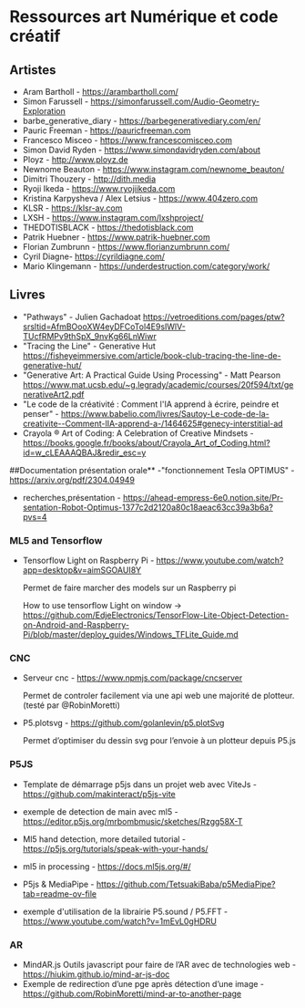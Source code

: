 # Ressources art Numérique et code créatif
## Artistes
- Aram Bartholl - https://arambartholl.com/
- Simon Farussell - https://simonfarussell.com/Audio-Geometry-Exploration
- barbe_generative_diary - https://barbegenerativediary.com/en/
- Pauric Freeman - https://pauricfreeman.com
- Francesco Misceo - https://www.francescomisceo.com
- Simon David Ryden - https://www.simondavidryden.com/about
- Ployz - http://www.ployz.de
- Newnome Beauton - https://www.instagram.com/newnome_beauton/
- Dimitri Thouzery - http://dith.media
- Ryoji Ikeda - https://www.ryojiikeda.com
- Kristina Karpysheva / Alex Letsius - https://www.404zero.com
- KLSR - https://klsr-av.com
- LXSH - https://www.instagram.com/lxshproject/
- THEDOTISBLACK - https://thedotisblack.com
- Patrik Huebner - https://www.patrik-huebner.com
- Florian Zumbrunn - https://www.florianzumbrunn.com/
- Cyril Diagne- https://cyrildiagne.com/
- Mario Klingemann - https://underdestruction.com/category/work/

## Livres
- "Pathways" - Julien Gachadoat https://vetroeditions.com/pages/ptw?srsltid=AfmBOooXW4eyDFCoTol4E9sIWlV-TUcfRMPv9thSpX_9nvKg66LnWiwr
- "Tracing the Line" - Generative Hut https://fisheyeimmersive.com/article/book-club-tracing-the-line-de-generative-hut/
- "Generative Art: A Practical Guide Using Processing" - Matt Pearson https://www.mat.ucsb.edu/~g.legrady/academic/courses/20f594/txt/generativeArt2.pdf
- "Le code de la créativité : Comment l'IA apprend à écrire, peindre et penser" - https://www.babelio.com/livres/Sautoy-Le-code-de-la-creativite--Comment-lIA-apprend-a-/1464625#genecy-interstitial-ad
- Crayola ® Art of Coding: A Celebration of Creative Mindsets - https://books.google.fr/books/about/Crayola_Art_of_Coding.html?id=w_cLEAAAQBAJ&redir_esc=y

##Documentation présentation orale**
-"fonctionnement Tesla OPTIMUS" - https://arxiv.org/pdf/2304.04949
- recherches,présentation - https://ahead-empress-6e0.notion.site/Pr-sentation-Robot-Optimus-1377c2d2120a80c18aeac63cc39a3b6a?pvs=4


### **ML5 and Tensorflow**

- Tensorflow Light on Raspberry Pi - https://www.youtube.com/watch?app=desktop&v=aimSGOAUI8Y

  Permet de faire marcher des models sur un Raspberry pi

  How to use tensorflow Light on window -> https://github.com/EdjeElectronics/TensorFlow-Lite-Object-Detection-on-Android-and-Raspberry-Pi/blob/master/deploy_guides/Windows_TFLite_Guide.md



### CNC

- Serveur cnc - https://www.npmjs.com/package/cncserver 

  Permet de controler facilement via une api web une majorité de plotteur. (testé par @RobinMoretti)

- P5.plotsvg - https://github.com/golanlevin/p5.plotSvg

  Permet d’optimiser du dessin svg pour l’envoie à un plotteur depuis P5.js



### P5JS

- Template de démarrage p5js dans un projet web avec ViteJs - https://github.com/makinteract/p5js-vite

- exemple de detection de main avec ml5 - https://editor.p5js.org/mrbombmusic/sketches/Rzgg58X-T
- Ml5 hand detection, more detailed tutorial - https://p5js.org/tutorials/speak-with-your-hands/
- ml5 in processing - https://docs.ml5js.org/#/
- P5js & MediaPipe - https://github.com/TetsuakiBaba/p5MediaPipe?tab=readme-ov-file
- exemple d'utilisation de la librairie P5.sound / P5.FFT - https://www.youtube.com/watch?v=1mEvL0gHDRU 



### AR

- MindAR.js Outils javascript pour faire de l’AR avec de technologies web - https://hiukim.github.io/mind-ar-js-doc
- Exemple de redirection d’une pge après détection d’une image - https://github.com/RobinMoretti/mind-ar-to-another-page
